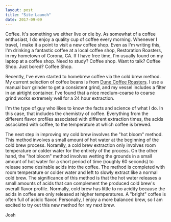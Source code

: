 ```yaml
---
layout: post
title: "Site Launch"
date: 2017-09-09
---
```


Coffee. It's something we either live or die by. As somewhat of a coffee enthusiast, I do enjoy a quality cup of coffee every morning. Whenever I travel, I make it a point to visit a new coffee shop. Even as I'm writing this, I'm drinking a fantastic coffee at a local coffee shop, Restoration Roasters, in my hometown of Corona, CA. If I have free time, I'm usually found on my laptop at a coffee shop. Need to study? Coffee shop. Want to talk? Coffee Shop. Just bored? Coffee Shop. 

Recently, I've even started to homebrew coffee via the cold brew method. My current selection of coffee beans is from <a href="https://www.dunecoffeeroasters.com/" target="blank">Dune Coffee Roasters</a>. I use a manual burr grinder to get a consistent grind, and my vessel includes a filter in an airtight container. I've found that a nice medium-coarse to coarse grind works extremely well for a 24 hour extraction. 

I'm the type of guy who likes to know the facts and science of what I do. In this case, that includes the chemistry of coffee. Everything from the different flavor profiles associated with different extraction times, the acids associated with coffee, to the temperature at which coffee is brewed.

The next step in improving my cold brew involves the "hot bloom" method. This method involves a small amount of hot water at the beginning of the cold brew process. Noramlly, a cold brew extraction only involves room temperature or colder water for the entirety of the process. On the other hand, the "hot bloom" method involves wetting the grounds in a small amount of hot water for a short period of time (roughly 60 seconds) to release some desirable acids into the coffee. The method is completed with room temperature or colder water and left to slowly extract like a normal cold brew. The significance of this method is that the hot water releases a small amounts of acids that can complement the produced cold brew's overall flavor profile. Normally, cold brew has little to no acidity because the acids in coffee are only released at higher temperatures. A "bright" coffee is often full of acidic flavor. Personally, I enjoy a more balanced brew, so I am excited to try out this new method for my next brew. 

Josh
